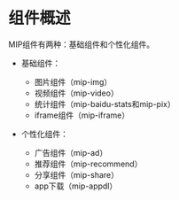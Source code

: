 # 组件概述

MIP组件有两种：基础组件和个性化组件。

- 基础组件：

    - 图片组件（mip-img）
    - 视频组件（mip-video）
    - 统计组件（mip-baidu-stats和mip-pix）
    - iframe组件（mip-iframe）

- 个性化组件：

    - 广告组件（mip-ad）
    - 推荐组件（mip-recommend）
    - 分享组件（mip-share）
    - app下载（mip-appdl）
